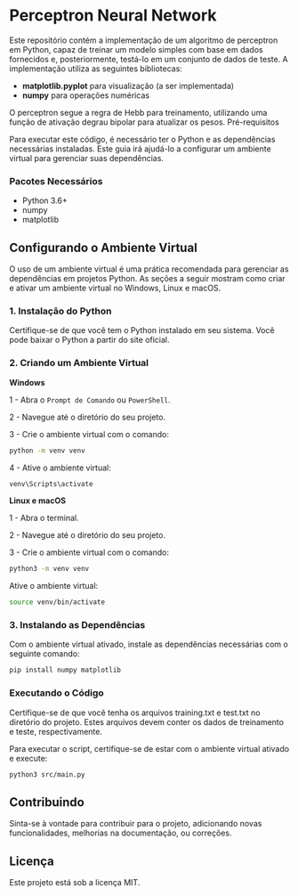 # Perceptron Neural Network 

Este repositório contém a implementação de um algoritmo de perceptron em Python, capaz de treinar um modelo simples com base em dados fornecidos e, posteriormente, testá-lo em um conjunto de dados de teste. A implementação utiliza as seguintes bibliotecas:

- **matplotlib.pyplot** para visualização (a ser implementada)
- **numpy** para operações numéricas

O perceptron segue a regra de Hebb para treinamento, utilizando uma função de ativação degrau bipolar para atualizar os pesos.
Pré-requisitos

Para executar este código, é necessário ter o Python e as dependências necessárias instaladas. Este guia irá ajudá-lo a configurar um ambiente virtual para gerenciar suas dependências.

### Pacotes Necessários

- Python 3.6+
- numpy
- matplotlib

## Configurando o Ambiente Virtual

O uso de um ambiente virtual é uma prática recomendada para gerenciar as dependências em projetos Python. As seções a seguir mostram como criar e ativar um ambiente virtual no Windows, Linux e macOS.

### 1. Instalação do Python

Certifique-se de que você tem o Python instalado em seu sistema. Você pode baixar o Python a partir do site oficial.

### 2. Criando um Ambiente Virtual

**Windows**

1 - Abra o `Prompt de Comando` ou `PowerShell`.

2 - Navegue até o diretório do seu projeto.

3 - Crie o ambiente virtual com o comando:

```bash
python -m venv venv
```

4 - Ative o ambiente virtual:
```bash
venv\Scripts\activate
```

**Linux e macOS**

1 - Abra o terminal.

2 - Navegue até o diretório do seu projeto.

3 - Crie o ambiente virtual com o comando:

```bash
python3 -m venv venv
```

Ative o ambiente virtual:

```bash
source venv/bin/activate
```

### 3. Instalando as Dependências

Com o ambiente virtual ativado, instale as dependências necessárias com o seguinte comando:

```bash
pip install numpy matplotlib
```

### Executando o Código

Certifique-se de que você tenha os arquivos training.txt e test.txt no diretório do projeto. Estes arquivos devem conter os dados de treinamento e teste, respectivamente.

Para executar o script, certifique-se de estar com o ambiente virtual ativado e execute:


```bash
python3 src/main.py
```

## Contribuindo

Sinta-se à vontade para contribuir para o projeto, adicionando novas funcionalidades, melhorias na documentação, ou correções.

## Licença

Este projeto está sob a licença MIT.